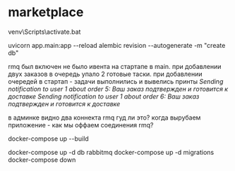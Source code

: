 # marketplace
 
venv\Scripts\activate.bat
		
uvicorn app.main:app --reload
alembic revision --autogenerate -m "create db"

rmq был включен не было ивента на стартапе в main. при добавлении двух заказов в очередь упало 2 готовые таски. при добавлении очередей в стартап - задачи выполнились и вывелись принты
*Sending notification to user 1 about order 5: Ваш заказ подтвержден и готовится к доставке
Sending notification to user 1 about order 6: Ваш заказ подтвержден и готовится к доставке*

в админке видно два коннекта rmq гуд ли это?
когда вырубаем приложение - как мы оффаем соединения rmq?

docker-compose up --build

docker-compose up -d db rabbitmq
docker-compose up -d migrations
docker-compose down